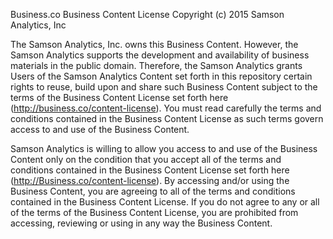 Business.co Business Content License
Copyright (c) 2015 Samson Analytics, Inc

The Samson Analytics, Inc. owns this Business Content. However, the Samson Analytics supports the development and availability of business materials in the public domain. Therefore, the Samson Analytics grants Users of the Samson Analytics Content set forth in this repository certain rights to reuse, build upon and share such Business Content subject to the terms of the Business Content License set forth here (http://business.co/content-license). You must read carefully the terms and conditions contained in the Business Content License as such terms govern access to and use of the Business Content.

Samson Analytics is willing to allow you access to and use of the Business Content only on the condition that you accept all of the terms and conditions contained in the Business Content License set forth here (http://Business.co/content-license). By accessing and/or using the Business Content, you are agreeing to all of the terms and conditions contained in the Business Content License. If you do not agree to any or all of the terms of the Business Content License, you are prohibited from accessing, reviewing or using in any way the Business Content.
